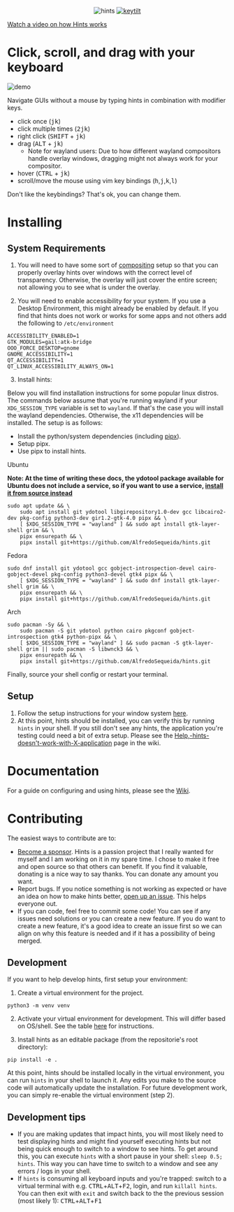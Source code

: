 <p align="center">
  <img src="https://github.com/user-attachments/assets/bca7fb8e-a4ad-435b-aa40-c26dbb017239" alt="hints" />
  <a href="https://www.keytilt.xyz" target="_blank">
    <img src="https://github.com/user-attachments/assets/b44f8021-7f1f-4a60-9be4-561662266e96" alt="keytilt"/>
  </a>
</p>

[Watch a video on how Hints works](https://youtu.be/b-NrnemxpBk)

# Click, scroll, and drag with your keyboard

![demo](https://github.com/user-attachments/assets/838d4043-5e21-4e61-979f-bd8fae7d4d36)

Navigate GUIs without a mouse by typing hints in combination with modifier keys.

- click once (<kbd>j</kbd><kbd>k</kbd>)
- click multiple times (<kbd>2</kbd><kbd>j</kbd><kbd>k</kbd>)
- right click (<kbd>SHIFT</kbd> + <kbd>j</kbd><kbd>k</kbd>)
- drag (<kbd>ALT</kbd> + <kbd>j</kbd><kbd>k</kbd>)
   - Note for wayland users: Due to how different wayland compositors handle overlay windows, dragging might not always work for your compositor.
- hover (<kbd>CTRL</kbd> + <kbd>j</kbd><kbd>k</kbd>)
- scroll/move the mouse using vim key bindings (<kbd>h</kbd>,<kbd>j</kbd>,<kbd>k</kbd>,<kbd>l</kbd>)

Don't like the keybindings? That's ok, you can change them.

# Installing

## System Requirements

1. You will need to have some sort of [compositing](https://wiki.archlinux.org/title/Xorg#Composite) setup so that you can properly overlay hints over windows with the correct level of transparency. Otherwise, the overlay will just cover the entire screen; not allowing you to see what is under the overlay.

2. You will need to enable accessibility for your system. If you use a Desktop Environment, this might already be enabled by default. If you find that hints does not work or works for some apps and not others add the following to `/etc/environment`

```
ACCESSIBILITY_ENABLED=1
GTK_MODULES=gail:atk-bridge
OOO_FORCE_DESKTOP=gnome
GNOME_ACCESSIBILITY=1
QT_ACCESSIBILITY=1
QT_LINUX_ACCESSIBILITY_ALWAYS_ON=1
```

3. Install hints:

Below you will find installation instructions for some popular linux distros. The commands below assume that you're running wayland if your `XDG_SESSION_TYPE` variable is set to `wayland`. If that's the case you will install the wayland dependencies. Otherwise, the x11 dependencies will be installed. The setup is as follows:

- Install the python/system dependencies (including [pipx](https://pipx.pypa.io/stable/installation/)).
- Setup pipx.
- Use pipx to install hints.

Ubuntu

**Note: At the time of writing these docs, the ydotool package available for Ubuntu does not include a service, so if you want to use a service, [install it from source instead](https://github.com/ReimuNotMoe/ydotool/#compile)**

```
sudo apt update && \
    sudo apt install git ydotool libgirepository1.0-dev gcc libcairo2-dev pkg-config python3-dev gir1.2-gtk-4.0 pipx && \
    [ $XDG_SESSION_TYPE = "wayland" ] && sudo apt install gtk-layer-shell grim && \
    pipx ensurepath && \
    pipx install git+https://github.com/AlfredoSequeida/hints.git
```

Fedora

```
sudo dnf install git ydotool gcc gobject-introspection-devel cairo-gobject-devel pkg-config python3-devel gtk4 pipx && \
    [ $XDG_SESSION_TYPE = "wayland" ] && sudo dnf install gtk-layer-shell grim && \
    pipx ensurepath && \
    pipx install git+https://github.com/AlfredoSequeida/hints.git
```

Arch

```
sudo pacman -Sy && \
    sudo pacman -S git ydotool python cairo pkgconf gobject-introspection gtk4 python-pipx && \
    [ $XDG_SESSION_TYPE = "wayland" ] && sudo pacman -S gtk-layer-shell grim || sudo pacman -S libwnck3 && \
    pipx ensurepath && \
    pipx install git+https://github.com/AlfredoSequeida/hints.git
```

Finally, source your shell config or restart your terminal.

## Setup

1. Follow the setup instructions for your window system [here](https://github.com/AlfredoSequeida/hints/wiki/Window-Manager-and-Desktop-Environment-Setup-Guide).
2. At this point, hints should be installed, you can verify this by running `hints` in your shell. If you still don't see any hints, the application you're testing could need a bit of extra setup. Please see the [Help,-hints-doesn't-work-with-X-application](https://github.com/AlfredoSequeida/hints/wiki/Help,-hints-doesn't-work-with-X-application) page in the wiki.

# Documentation

For a guide on configuring and using hints, please see the [Wiki](https://github.com/AlfredoSequeida/hints/wiki).

# Contributing

The easiest ways to contribute are to:

- [Become a sponsor](https://github.com/sponsors/AlfredoSequeida). Hints is a passion project that I really wanted for myself and I am working on it in my spare time. I chose to make it free and open source so that others can benefit. If you find it valuable, donating is a nice way to say thanks. You can donate any amount you want.
- Report bugs. If you notice something is not working as expected or have an idea on how to make hints better, [open up an issue](https://github.com/AlfredoSequeida/hints/issues/new). This helps everyone out.
- If you can code, feel free to commit some code! You can see if any issues need solutions or you can create a new feature. If you do want to create a new feature, it's a good idea to create an issue first so we can align on why this feature is needed and if it has a possibility of being merged.

## Development

If you want to help develop hints, first setup your environment:

1. Create a virtual environment for the project.

```
python3 -m venv venv
```

2. Activate your virtual environment for development. This will differ based on OS/shell. See the table [here](https://docs.python.org/3/library/venv.html#how-venvs-work) for instructions.

3. Install hints as an editable package (from the repositorie's root directory):

```
pip install -e .
```

At this point, hints should be installed locally in the virtual environment, you can run `hints` in your shell to launch it. Any edits you make to the source code will automatically update the installation. For future development work, you can simply re-enable the virtual environment (step 2).

## Development tips

- If you are making updates that impact hints, you will most likely need to test displaying hints and might find yourself executing hints but not being quick enough to switch to a window to see hints. To get around this, you can execute `hints` with a short pause in your shell: `sleep 0.5; hints`. This way you can have time to switch to a window and see any errors / logs in your shell.
- If `hints` is consuming all keyboard inputs and you're trapped: switch to a virtual terminal with e.g. <kbd>CTRL</kbd>+<kbd>ALT</kbd>+<kbd>F2</kbd>, login, and run `killall hints`. You can then exit with `exit` and switch back to the the previous session (most likely 1): <kbd>CTRL</kbd>+<kbd>ALT</kbd>+<kbd>F1</kbd>
